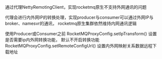 通过代理NettyRemotingClient，实现rocketmq原生不支持外网通讯的问题

代理会进行内外网IP的转换处理，实现producer与consumer可以通过外网IP与broker、namesvr的通讯， rocketmq原生集群依然维持内网通讯逻辑

使用Producer或Consumer之前
RocketMQProxyConfig.setIpTransform() 设置是否需要ip内外网转换功能， 默认不开启转换功能
RocketMQProxyConfig.setRemoteConfigUrl() 设置内外网映射关系数据远程下载地址    